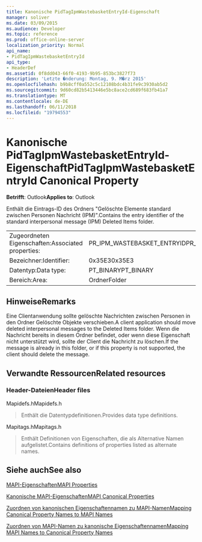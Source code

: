 ```yaml
---
title: Kanonische PidTagIpmWastebasketEntryId-Eigenschaft
manager: soliver
ms.date: 03/09/2015
ms.audience: Developer
ms.topic: reference
ms.prod: office-online-server
localization_priority: Normal
api_name:
- PidTagIpmWastebasketEntryId
api_type:
- HeaderDef
ms.assetid: 0f8dd043-66f0-4193-9b95-853bc3827f73
description: 'Letzte �nderung: Montag, 9. M�rz 2015'
ms.openlocfilehash: b9b8cff0a552c5c12108bdc4b31fe9c3930ab5d2
ms.sourcegitcommit: 9d60cd82b5413446e5bc8ace2cd689f683fb41a7
ms.translationtype: MT
ms.contentlocale: de-DE
ms.lasthandoff: 06/11/2018
ms.locfileid: "19794553"
---
```

# <a name="pidtagipmwastebasketentryid-canonical-property"></a><span data-ttu-id="41b2f-103">Kanonische PidTagIpmWastebasketEntryId-Eigenschaft</span><span class="sxs-lookup"><span data-stu-id="41b2f-103">PidTagIpmWastebasketEntryId Canonical Property</span></span>

  
  
<span data-ttu-id="41b2f-104">**Betrifft**: Outlook</span><span class="sxs-lookup"><span data-stu-id="41b2f-104">**Applies to**: Outlook</span></span> 
  
<span data-ttu-id="41b2f-105">Enthält die Eintrags-ID des Ordners "Gelöschte Elemente standard zwischen Personen Nachricht (IPM)".</span><span class="sxs-lookup"><span data-stu-id="41b2f-105">Contains the entry identifier of the standard interpersonal message (IPM) Deleted Items folder.</span></span> 
  
|||
|:-----|:-----|
|<span data-ttu-id="41b2f-106">Zugeordneten Eigenschaften:</span><span class="sxs-lookup"><span data-stu-id="41b2f-106">Associated properties:</span></span>  <br/> |<span data-ttu-id="41b2f-107">PR_IPM_WASTEBASKET_ENTRYID</span><span class="sxs-lookup"><span data-stu-id="41b2f-107">PR_IPM_WASTEBASKET_ENTRYID</span></span>  <br/> |
|<span data-ttu-id="41b2f-108">Bezeichner:</span><span class="sxs-lookup"><span data-stu-id="41b2f-108">Identifier:</span></span>  <br/> |<span data-ttu-id="41b2f-109">0x35E3</span><span class="sxs-lookup"><span data-stu-id="41b2f-109">0x35E3</span></span>  <br/> |
|<span data-ttu-id="41b2f-110">Datentyp:</span><span class="sxs-lookup"><span data-stu-id="41b2f-110">Data type:</span></span>  <br/> |<span data-ttu-id="41b2f-111">PT_BINARY</span><span class="sxs-lookup"><span data-stu-id="41b2f-111">PT_BINARY</span></span>  <br/> |
|<span data-ttu-id="41b2f-112">Bereich:</span><span class="sxs-lookup"><span data-stu-id="41b2f-112">Area:</span></span>  <br/> |<span data-ttu-id="41b2f-113">Ordner</span><span class="sxs-lookup"><span data-stu-id="41b2f-113">Folder</span></span>  <br/> |
   
## <a name="remarks"></a><span data-ttu-id="41b2f-114">Hinweise</span><span class="sxs-lookup"><span data-stu-id="41b2f-114">Remarks</span></span>

<span data-ttu-id="41b2f-115">Eine Clientanwendung sollte gelöschte Nachrichten zwischen Personen in den Ordner Gelöschte Objekte verschieben.</span><span class="sxs-lookup"><span data-stu-id="41b2f-115">A client application should move deleted interpersonal messages to the Deleted Items folder.</span></span> <span data-ttu-id="41b2f-116">Wenn die Nachricht bereits in diesem Ordner befindet, oder wenn diese Eigenschaft nicht unterstützt wird, sollte der Client die Nachricht zu löschen.</span><span class="sxs-lookup"><span data-stu-id="41b2f-116">If the message is already in this folder, or if this property is not supported, the client should delete the message.</span></span> 
  
## <a name="related-resources"></a><span data-ttu-id="41b2f-117">Verwandte Ressourcen</span><span class="sxs-lookup"><span data-stu-id="41b2f-117">Related resources</span></span>

### <a name="header-files"></a><span data-ttu-id="41b2f-118">Header-Dateien</span><span class="sxs-lookup"><span data-stu-id="41b2f-118">Header files</span></span>

<span data-ttu-id="41b2f-119">Mapidefs.h</span><span class="sxs-lookup"><span data-stu-id="41b2f-119">Mapidefs.h</span></span>
  
> <span data-ttu-id="41b2f-120">Enthält die Datentypdefinitionen.</span><span class="sxs-lookup"><span data-stu-id="41b2f-120">Provides data type definitions.</span></span>
    
<span data-ttu-id="41b2f-121">Mapitags.h</span><span class="sxs-lookup"><span data-stu-id="41b2f-121">Mapitags.h</span></span>
  
> <span data-ttu-id="41b2f-122">Enthält Definitionen von Eigenschaften, die als Alternative Namen aufgelistet.</span><span class="sxs-lookup"><span data-stu-id="41b2f-122">Contains definitions of properties listed as alternate names.</span></span>
    
## <a name="see-also"></a><span data-ttu-id="41b2f-123">Siehe auch</span><span class="sxs-lookup"><span data-stu-id="41b2f-123">See also</span></span>



[<span data-ttu-id="41b2f-124">MAPI-Eigenschaften</span><span class="sxs-lookup"><span data-stu-id="41b2f-124">MAPI Properties</span></span>](mapi-properties.md)
  
[<span data-ttu-id="41b2f-125">Kanonische MAPI-Eigenschaften</span><span class="sxs-lookup"><span data-stu-id="41b2f-125">MAPI Canonical Properties</span></span>](mapi-canonical-properties.md)
  
[<span data-ttu-id="41b2f-126">Zuordnen von kanonischen Eigenschaftennamen zu MAPI-Namen</span><span class="sxs-lookup"><span data-stu-id="41b2f-126">Mapping Canonical Property Names to MAPI Names</span></span>](mapping-canonical-property-names-to-mapi-names.md)
  
[<span data-ttu-id="41b2f-127">Zuordnen von MAPI-Namen zu kanonische Eigenschaftennamen</span><span class="sxs-lookup"><span data-stu-id="41b2f-127">Mapping MAPI Names to Canonical Property Names</span></span>](mapping-mapi-names-to-canonical-property-names.md)

